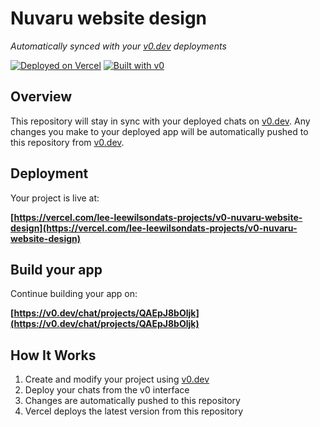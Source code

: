 # Nuvaru website design

*Automatically synced with your [v0.dev](https://v0.dev) deployments*

[![Deployed on Vercel](https://img.shields.io/badge/Deployed%20on-Vercel-black?style=for-the-badge&logo=vercel)](https://vercel.com/lee-leewilsondats-projects/v0-nuvaru-website-design)
[![Built with v0](https://img.shields.io/badge/Built%20with-v0.dev-black?style=for-the-badge)](https://v0.dev/chat/projects/QAEpJ8bOljk)

## Overview

This repository will stay in sync with your deployed chats on [v0.dev](https://v0.dev).
Any changes you make to your deployed app will be automatically pushed to this repository from [v0.dev](https://v0.dev).

## Deployment

Your project is live at:

**[https://vercel.com/lee-leewilsondats-projects/v0-nuvaru-website-design](https://vercel.com/lee-leewilsondats-projects/v0-nuvaru-website-design)**

## Build your app

Continue building your app on:

**[https://v0.dev/chat/projects/QAEpJ8bOljk](https://v0.dev/chat/projects/QAEpJ8bOljk)**

## How It Works

1. Create and modify your project using [v0.dev](https://v0.dev)
2. Deploy your chats from the v0 interface
3. Changes are automatically pushed to this repository
4. Vercel deploys the latest version from this repository
